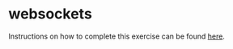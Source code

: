 # websockets

Instructions on how to complete this exercise can be found [here](https://docs.google.com/document/d/1TdJPAVu-B0OxrPxssx3fOy7l4odhS-9VEhr8NXf2Wrk/edit?usp=sharing).


